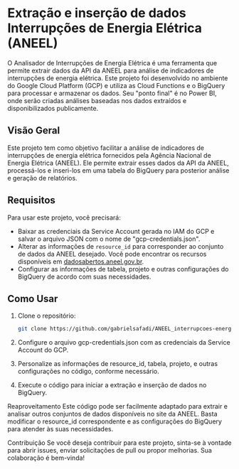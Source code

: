 # Extração e inserção de dados Interrupções de Energia Elétrica (ANEEL)

O Analisador de Interrupções de Energia Elétrica é uma ferramenta que permite extrair dados da API da ANEEL para análise de indicadores de interrupções de energia elétrica. 
Este projeto foi desenvolvido no ambiente do Google Cloud Platform (GCP) e utiliza as Cloud Functions e o BigQuery para processar e armazenar os dados. Seu "ponto final" é no Power BI, onde serão criadas análises baseadas nos dados extraídos e disponibilizados
publicamente.

## Visão Geral

Este projeto tem como objetivo facilitar a análise de indicadores de interrupções de energia elétrica fornecidos pela Agência Nacional de Energia Elétrica (ANEEL). 
Ele permite extrair esses dados da API da ANEEL, processá-los e inseri-los em uma tabela do BigQuery para posterior análise e geração de relatórios.

## Requisitos

Para usar este projeto, você precisará:

- Baixar as credenciais da Service Account gerada no IAM do GCP e salvar o arquivo JSON com o nome de "gcp-credentials.json".
- Alterar as informações de `resource_id` para corresponder ao conjunto de dados da ANEEL desejado. Você pode encontrar os recursos disponíveis em [dadosabertos.aneel.gov.br](https://dadosabertos.aneel.gov.br/organization/agencia-nacional-de-energia-eletrica).
- Configurar as informações de tabela, projeto e outras configurações do BigQuery de acordo com suas necessidades.

## Como Usar

1. Clone o repositório:

   ```bash
   git clone https://github.com/gabrielsafadi/ANEEL_interrupcoes-energia-eletrica.git
   
2. Configure o arquivo gcp-credentials.json com as credenciais da Service Account do GCP.

3. Personalize as informações de resource_id, tabela, projeto, e outras configurações no código, conforme necessário.

4. Execute o código para iniciar a extração e inserção de dados no BigQuery.

Reaproveitamento
Este código pode ser facilmente adaptado para extrair e analisar outros conjuntos de dados disponíveis no site da ANEEL. Basta modificar o resource_id correspondente e as configurações do BigQuery para atender às suas necessidades.

Contribuição
Se você deseja contribuir para este projeto, sinta-se à vontade para abrir issues, enviar solicitações de pull ou propor melhorias. Sua colaboração é bem-vinda!
